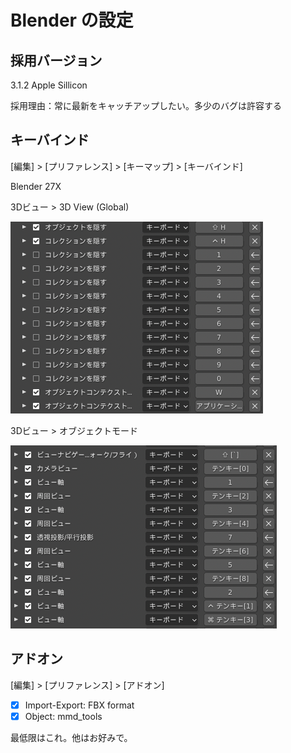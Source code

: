 # Blender の設定

## 採用バージョン

3.1.2 Apple Sillicon

採用理由：常に最新をキャッチアップしたい。多少のバグは許容する

## キーバインド

[編集] > [プリファレンス] > [キーマップ] > [キーバインド]

Blender 27X

3Dビュー > 3D View (Global)

![](./doc/images/3d-view.png)

3Dビュー > オブジェクトモード

![](./doc/images/object-mode.png)

## アドオン


[編集] > [プリファレンス] > [アドオン]

* [x] Import-Export: FBX format
* [x] Object: mmd_tools

最低限はこれ。他はお好みで。
